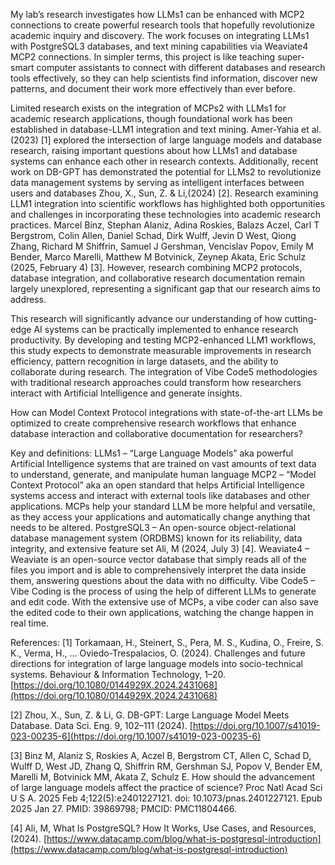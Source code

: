 My lab’s research investigates how LLMs1 can be enhanced with MCP2 connections to create powerful research tools that hopefully revolutionize academic inquiry and discovery. The work focuses on integrating LLMs1 with PostgreSQL3 databases, and text mining capabilities via Weaviate4 MCP2 connections. In simpler terms, this project is like teaching super-smart computer assistants to connect with different databases and research tools effectively, so they can help scientists find information, discover new patterns, and document their work more effectively than ever before.

Limited research exists on the integration of MCPs2 with LLMs1 for academic research applications, though foundational work has been established in database-LLM1 integration and text mining. Amer-Yahia et al. (2023) [1] explored the intersection of large language models and database research, raising important questions about how LLMs1 and database systems can enhance each other in research contexts. Additionally, recent work on DB-GPT has demonstrated the potential for LLMs2 to revolutionize data management systems by serving as intelligent interfaces between users and databases Zhou, X., Sun, Z. & Li,(2024) [2]. Research examining LLM1 integration into scientific workflows has highlighted both opportunities and challenges in incorporating these technologies into academic research practices. Marcel Binz, Stephan Alaniz, Adina Roskies, Balazs Aczel, Carl T Bergstrom, Colin Allen, Daniel Schad, Dirk Wulff, Jevin D West, Qiong Zhang, Richard M Shiffrin, Samuel J Gershman, Vencislav Popov, Emily M Bender, Marco Marelli, Matthew M Botvinick, Zeynep Akata, Eric Schulz (2025, February 4) [3]. However, research combining MCP2 protocols, database integration, and collaborative research documentation remain largely unexplored, representing a significant gap that our research aims to address.

This research will significantly advance our understanding of how cutting-edge AI systems can be practically implemented to enhance research productivity. By developing and testing MCP2-enhanced LLM1 workflows, this study expects to demonstrate measurable improvements in research efficiency, pattern recognition in large datasets, and the ability to collaborate during research. The integration of Vibe Code5 methodologies with traditional research approaches could transform how researchers interact with Artificial Intelligence and generate insights.
 
How can Model Context Protocol integrations with state-of-the-art LLMs be optimized to create comprehensive research workflows that enhance database interaction  and collaborative documentation for researchers?

Key and definitions: 
LLMs1 – “Large Language Models” aka powerful Artificial Intelligence systems that are trained on vast amounts of text data to understand, generate, and manipulate human language
MCP2 – “Model Context Protocol” aka an open standard that helps Artificial Intelligence systems access and interact with external tools like databases and other applications. MCPs help your standard LLM be more helpful and versatile, as they access your applications and automatically change anything that needs to be altered.
PostgreSQL3 – An open-source object-relational database management system (ORDBMS) known for its reliability, data integrity, and extensive feature set Ali, M (2024, July 3) [4].
Weaviate4 – Weaviate is an open-source vector database that simply reads all of the files you import and is able to comprehensively interpret the data inside them, answering questions about the data with no difficulty.
Vibe Code5 – Vibe Coding is the process of using the help of different LLMs to generate and edit code. With the extensive use of MCPs, a vibe coder can also save the edited code to their own applications, watching the change happen in real time.

References:
[1] Torkamaan, H., Steinert, S., Pera, M. S., Kudina, O., Freire, S. K., Verma, H., … Oviedo-Trespalacios, O. (2024). Challenges and future directions for integration of large language models into socio-technical systems. Behaviour & Information Technology, 1–20. [https://doi.org/10.1080/0144929X.2024.2431068](https://doi.org/10.1080/0144929X.2024.2431068)

[2] Zhou, X., Sun, Z. & Li, G. DB-GPT: Large Language Model Meets Database. Data Sci. Eng. 9, 102–111 (2024). [https://doi.org/10.1007/s41019-023-00235-6](https://doi.org/10.1007/s41019-023-00235-6)

[3] Binz M, Alaniz S, Roskies A, Aczel B, Bergstrom CT, Allen C, Schad D, Wulff D, West JD, Zhang Q, Shiffrin RM, Gershman SJ, Popov V, Bender EM, Marelli M, Botvinick MM, Akata Z, Schulz E. How should the advancement of large language models affect the practice of science? Proc Natl Acad Sci U S A. 2025 Feb 4;122(5):e2401227121. doi: 10.1073/pnas.2401227121. Epub 2025 Jan 27. PMID: 39869798; PMCID: PMC11804466.

[4] Ali, M, What Is PostgreSQL? How It Works, Use Cases, and Resources, (2024). [https://www.datacamp.com/blog/what-is-postgresql-introduction](https://www.datacamp.com/blog/what-is-postgresql-introduction)
